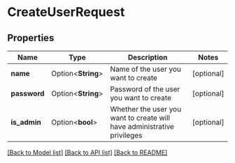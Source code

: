 # CreateUserRequest

## Properties

Name | Type | Description | Notes
------------ | ------------- | ------------- | -------------
**name** | Option<**String**> | Name of the user you want to create | [optional]
**password** | Option<**String**> | Password of the user you want to create | [optional]
**is_admin** | Option<**bool**> | Whether the user you want to create will have administrative privileges | [optional]

[[Back to Model list]](../README.md#documentation-for-models) [[Back to API list]](../README.md#documentation-for-api-endpoints) [[Back to README]](../README.md)


